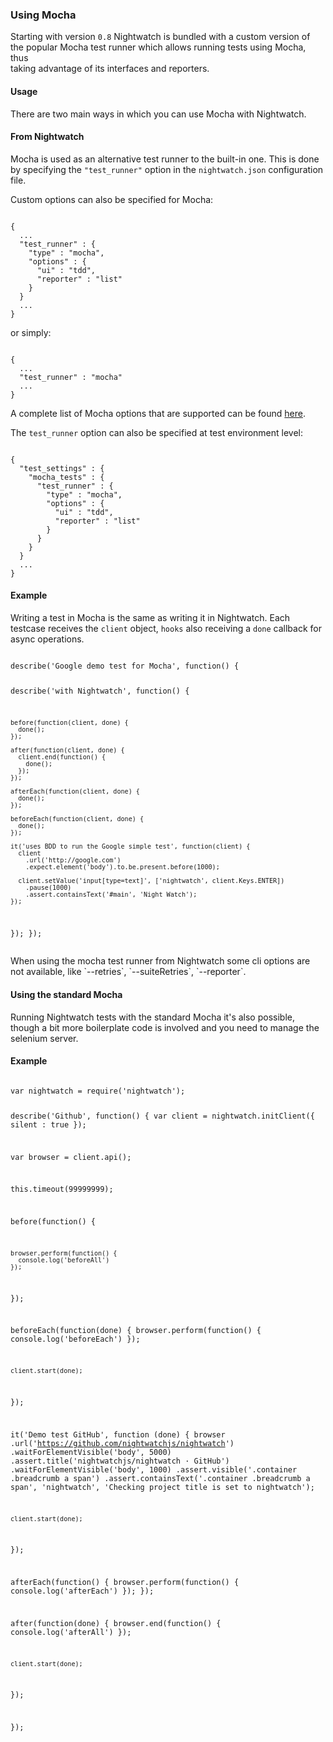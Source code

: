 ### Using Mocha

Starting with version `0.8` Nightwatch is bundled with a custom version of the popular Mocha test runner which allows running tests using Mocha, thus  
taking advantage of its interfaces and reporters.

#### Usage
There are two main ways in which you can use Mocha with Nightwatch. 

#### From Nightwatch
Mocha is used as an alternative test runner to the built-in one. This is done by specifying the `"test_runner"` option in the `nightwatch.json` configuration file.
 
Custom options can also be specified for Mocha:
 
<div class="sample-test">
<pre><code class="language-javascript">
{
  ...
  "test_runner" : {
    "type" : "mocha",
    "options" : {
      "ui" : "tdd",
      "reporter" : "list"
    }
  }
  ...
}
</code></pre>
</div>

or simply:

<div class="sample-test">
<pre><code class="language-javascript">
{
  ...
  "test_runner" : "mocha"
  ...
}
</code></pre>
</div>

A complete list of Mocha options that are supported can be found [here](https://github.com/mochajs/mocha/wiki/Using-mocha-programmatically#set-options).

The `test_runner` option can also be specified at test environment level:

<div class="sample-test">
<pre><code class="language-javascript">
{
  "test_settings" : {
    "mocha_tests" : {
      "test_runner" : {
        "type" : "mocha",
        "options" : {
          "ui" : "tdd",
          "reporter" : "list"
        }
      }
    }
  }
  ...
}
</code></pre>
</div>

#### Example
Writing a test in Mocha is the same as writing it in Nightwatch. Each testcase receives the `client` object, `hooks` also receiving a `done` callback for async operations. 

<div class="sample-test">
<pre><code class="language-javascript">
describe('Google demo test for Mocha', function() {

  describe('with Nightwatch', function() {

    before(function(client, done) {
      done();
    });

    after(function(client, done) {
      client.end(function() {
        done();
      });
    });

    afterEach(function(client, done) {
      done();
    });

    beforeEach(function(client, done) {
      done();
    });

    it('uses BDD to run the Google simple test', function(client) {
      client
        .url('http://google.com')
        .expect.element('body').to.be.present.before(1000);

      client.setValue('input[type=text]', ['nightwatch', client.Keys.ENTER])
        .pause(1000)
        .assert.containsText('#main', 'Night Watch');
    });
  });
});
</code></pre>
</div>

<p class="alert alert-warning">When using the mocha test runner from Nightwatch some cli options are not available, like `--retries`, `--suiteRetries`, `--reporter`.</p>

#### Using the standard Mocha
Running Nightwatch tests with the standard Mocha it's also possible, though a bit more boilerplate code is involved and you need to manage the selenium server.

#### Example
<div class="sample-test">
<pre><code class="language-javascript">
var nightwatch = require('nightwatch');

describe('Github', function() {
  var client = nightwatch.initClient({
    silent : true
  });
  
  var browser = client.api();

  this.timeout(99999999);

  before(function() {
    
    browser.perform(function() {
      console.log('beforeAll')
    });

  });

  beforeEach(function(done) {
    browser.perform(function() {
      console.log('beforeEach')
    });

    client.start(done);
  });


  it('Demo test GitHub', function (done) {
    browser
      .url('https://github.com/nightwatchjs/nightwatch')
      .waitForElementVisible('body', 5000)
      .assert.title('nightwatchjs/nightwatch · GitHub')
      .waitForElementVisible('body', 1000)
      .assert.visible('.container .breadcrumb a span')
      .assert.containsText('.container .breadcrumb a span', 'nightwatch', 'Checking project title is set to nightwatch');

    client.start(done);
  });

  afterEach(function() {
    browser.perform(function() {
      console.log('afterEach')
    });
  });

  after(function(done) {
    browser.end(function() {
      console.log('afterAll')
    });

    client.start(done);
  });

});

</code></pre>
</div>